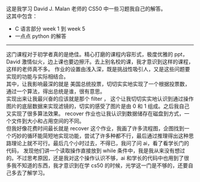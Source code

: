 这是我学习 David J. Malan 老师的 CS50 中一些习题我自己的解答。  
这其中包含：  
+ C 语言部分 week 1 到 week 5
+ 一点点 python 的解答

---

这门课程对于初学者真的是绝佳。精心打磨的课程内容形式，极度优雅的 ppt，David 激情似火，边上课也要边擦汗。去上别名校的课，我才意识到这样的课程，这样的老师真不多。
作业的设置由浅入深，既是挑战性吸引人，又是这些问题要实现的功能与实际相结合。  
其中，让我影响最深的就是 美国总统投票，切切实实地实现了一个根据投票数，通过一个算法，得出总统是谁，很有意思。  
实现出来让我最兴奋的应该就是那个 filter ， 这个让我切切实实地认识到通过操作图片的底层数据来实现滤镜的，切实的感受了图片是由 0 和 1 组成。之后我自己又实现了很多算法效果。
recover 作业也让我认识到数据储存在磁盘到方式，一个文件到大小和占用空间的不同。  
但我好像花费时间最长就是 recover 这个作业，我画了许多流程图，企图找到一个巧妙的循环能简短地实现功能，尝试了许多种都不行，最后通过推理得出这种思路理论上就不可行。最后几个小时过去，不得已，我问了问 ai，看了看学长门的代码，
发现他们讲一个读取操作直接放到 while 条件中，我是我从来没有想过的。不过思考原因，还是我对这个操作认识不够，ai 和学长的代码中也用到了很多我不知道的东西，我才意识到在学 cs50 的时候，光学这一门是不够的，还要自己多去了解学习。
